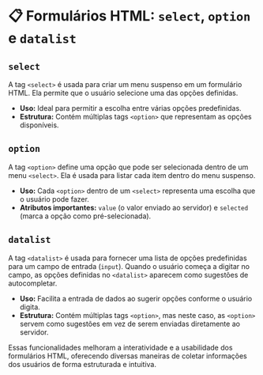 # 📋 Formulários HTML: `select`, `option` e `datalist`

## `select`
A tag `<select>` é usada para criar um menu suspenso em um formulário HTML. Ela permite que o usuário selecione uma das opções definidas.

- **Uso:** Ideal para permitir a escolha entre várias opções predefinidas.
- **Estrutura:** Contém múltiplas tags `<option>` que representam as opções disponíveis.

## `option`
A tag `<option>` define uma opção que pode ser selecionada dentro de um menu `<select>`. Ela é usada para listar cada item dentro do menu suspenso.

- **Uso:** Cada `<option>` dentro de um `<select>` representa uma escolha que o usuário pode fazer.
- **Atributos importantes:** `value` (o valor enviado ao servidor) e `selected` (marca a opção como pré-selecionada).

## `datalist`
A tag `<datalist>` é usada para fornecer uma lista de opções predefinidas para um campo de entrada (`input`). Quando o usuário começa a digitar no campo, as opções definidas no `<datalist>` aparecem como sugestões de autocompletar.

- **Uso:** Facilita a entrada de dados ao sugerir opções conforme o usuário digita.
- **Estrutura:** Contém múltiplas tags `<option>`, mas neste caso, as `<option>` servem como sugestões em vez de serem enviadas diretamente ao servidor.

Essas funcionalidades melhoram a interatividade e a usabilidade dos formulários HTML, oferecendo diversas maneiras de coletar informações dos usuários de forma estruturada e intuitiva.
